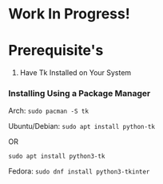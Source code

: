 # Work In Progress!

# Prerequisite's

1. Have Tk Installed on Your System

### Installing Using a Package Manager

Arch:
`sudo pacman -S tk`

Ubuntu/Debian:
`sudo apt install python-tk`

OR

`sudo apt install python3-tk`

Fedora:
`sudo dnf install python3-tkinter`


